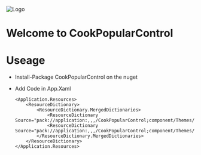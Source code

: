 ![Logo](CookPopularTheme\Resources\Images\CookCSharp.ico)

# Welcome to CookPopularControl

# Useage
- Install-Package CookPopularControl on the nuget

- Add Code in App.Xaml
    ```
    <Application.Resources>
        <ResourceDictionary>
            <ResourceDictionary.MergedDictionaries>
                <ResourceDictionary Source="pack://application:,,,/CookPopularControl;component/Themes/SkinDefault.xaml"/>
                <ResourceDictionary Source="pack://application:,,,/CookPopularControl;component/Themes/Theme.xaml"/>
            </ResourceDictionary.MergedDictionaries>
        </ResourceDictionary>
    </Application.Resources>
    ```
